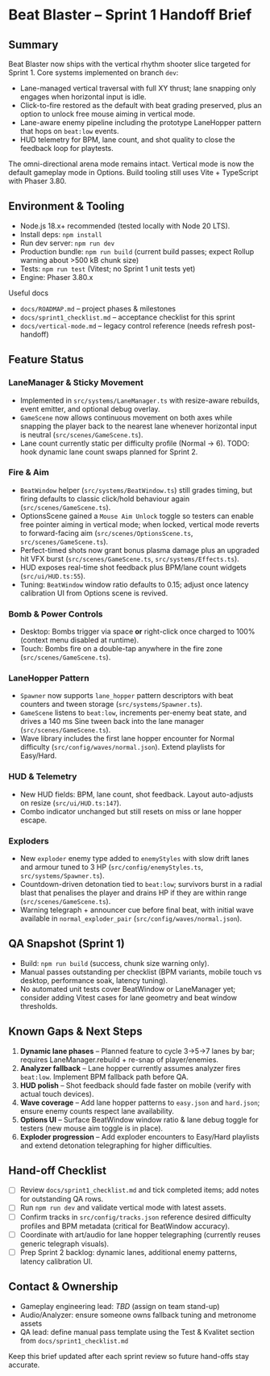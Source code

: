 # Beat Blaster – Sprint 1 Handoff Brief

## Summary
Beat Blaster now ships with the vertical rhythm shooter slice targeted for Sprint 1. Core systems implemented on branch `dev`:
- Lane-managed vertical traversal with full XY thrust; lane snapping only engages when horizontal input is idle.
- Click-to-fire restored as the default with beat grading preserved, plus an option to unlock free mouse aiming in vertical mode.
- Lane-aware enemy pipeline including the prototype LaneHopper pattern that hops on `beat:low` events.
- HUD telemetry for BPM, lane count, and shot quality to close the feedback loop for playtests.

The omni-directional arena mode remains intact. Vertical mode is now the default gameplay mode in Options. Build tooling still uses Vite + TypeScript with Phaser 3.80.

## Environment & Tooling
- Node.js 18.x+ recommended (tested locally with Node 20 LTS).
- Install deps: `npm install`
- Run dev server: `npm run dev`
- Production bundle: `npm run build` (current build passes; expect Rollup warning about >500 kB chunk size)
- Tests: `npm run test` (Vitest; no Sprint 1 unit tests yet)
- Engine: Phaser 3.80.x

Useful docs
- `docs/ROADMAP.md` – project phases & milestones
- `docs/sprint1_checklist.md` – acceptance checklist for this sprint
- `docs/vertical-mode.md` – legacy control reference (needs refresh post-handoff)

## Feature Status
### LaneManager & Sticky Movement
- Implemented in `src/systems/LaneManager.ts` with resize-aware rebuilds, event emitter, and optional debug overlay.
- `GameScene` now allows continuous movement on both axes while snapping the player back to the nearest lane whenever horizontal input is neutral (`src/scenes/GameScene.ts`).
- Lane count currently static per difficulty profile (Normal → 6). TODO: hook dynamic lane count swaps planned for Sprint 2.

### Fire & Aim
- `BeatWindow` helper (`src/systems/BeatWindow.ts`) still grades timing, but firing defaults to classic click/hold behaviour again (`src/scenes/GameScene.ts`).
- OptionsScene gained a `Mouse Aim Unlock` toggle so testers can enable free pointer aiming in vertical mode; when locked, vertical mode reverts to forward-facing aim (`src/scenes/OptionsScene.ts`, `src/scenes/GameScene.ts`).
- Perfect-timed shots now grant bonus plasma damage plus an upgraded hit VFX burst (`src/scenes/GameScene.ts`, `src/systems/Effects.ts`).
- HUD exposes real-time shot feedback plus BPM/lane count widgets (`src/ui/HUD.ts:55`).
- Tuning: `BeatWindow` window ratio defaults to 0.15; adjust once latency calibration UI from Options scene is revived.

### Bomb & Power Controls
- Desktop: Bombs trigger via space **or** right-click once charged to 100% (context menu disabled at runtime).
- Touch: Bombs fire on a double-tap anywhere in the fire zone (`src/scenes/GameScene.ts`).

### LaneHopper Pattern
- `Spawner` now supports `lane_hopper` pattern descriptors with beat counters and tween storage (`src/systems/Spawner.ts`).
- `GameScene` listens to `beat:low`, increments per-enemy beat state, and drives a 140 ms Sine tween back into the lane manager (`src/scenes/GameScene.ts`).
- Wave library includes the first lane hopper encounter for Normal difficulty (`src/config/waves/normal.json`). Extend playlists for Easy/Hard.

### HUD & Telemetry
- New HUD fields: BPM, lane count, shot feedback. Layout auto-adjusts on resize (`src/ui/HUD.ts:147`).
- Combo indicator unchanged but still resets on miss or lane hopper escape.

### Exploders
- New `exploder` enemy type added to `enemyStyles` with slow drift lanes and armour tuned to 3 HP (`src/config/enemyStyles.ts`, `src/systems/Spawner.ts`).
- Countdown-driven detonation tied to `beat:low`; survivors burst in a radial blast that penalises the player and drains HP if they are within range (`src/scenes/GameScene.ts`).
- Warning telegraph + announcer cue before final beat, with initial wave available in `normal_exploder_pair` (`src/config/waves/normal.json`).

## QA Snapshot (Sprint 1)
- Build: `npm run build` (success, chunk size warning only).
- Manual passes outstanding per checklist (BPM variants, mobile touch vs desktop, performance soak, latency tuning).
- No automated unit tests cover BeatWindow or LaneManager yet; consider adding Vitest cases for lane geometry and beat window thresholds.

## Known Gaps & Next Steps
1. **Dynamic lane phases** – Planned feature to cycle 3→5→7 lanes by bar; requires LaneManager.rebuild + re-snap of player/enemies.
2. **Analyzer fallback** – Lane hopper currently assumes analyzer fires `beat:low`. Implement BPM fallback path before QA.
3. **HUD polish** – Shot feedback should fade faster on mobile (verify with actual touch devices).
4. **Wave coverage** – Add lane hopper patterns to `easy.json` and `hard.json`; ensure enemy counts respect lane availability.
5. **Options UI** – Surface BeatWindow window ratio & lane debug toggle for testers (new mouse aim toggle is in place).
6. **Exploder progression** – Add exploder encounters to Easy/Hard playlists and extend detonation telegraphing for higher difficulties.

## Hand-off Checklist
- [ ] Review `docs/sprint1_checklist.md` and tick completed items; add notes for outstanding QA rows.
- [ ] Run `npm run dev` and validate vertical mode with latest assets.
- [ ] Confirm tracks in `src/config/tracks.json` reference desired difficulty profiles and BPM metadata (critical for BeatWindow accuracy).
- [ ] Coordinate with art/audio for lane hopper telegraphing (currently reuses generic telegraph visuals).
- [ ] Prep Sprint 2 backlog: dynamic lanes, additional enemy patterns, latency calibration UI.

## Contact & Ownership
- Gameplay engineering lead: _TBD_ (assign on team stand-up)
- Audio/Analyzer: ensure someone owns fallback tuning and metronome assets
- QA lead: define manual pass template using the Test & Kvalitet section from `docs/sprint1_checklist.md`

Keep this brief updated after each sprint review so future hand-offs stay accurate.
